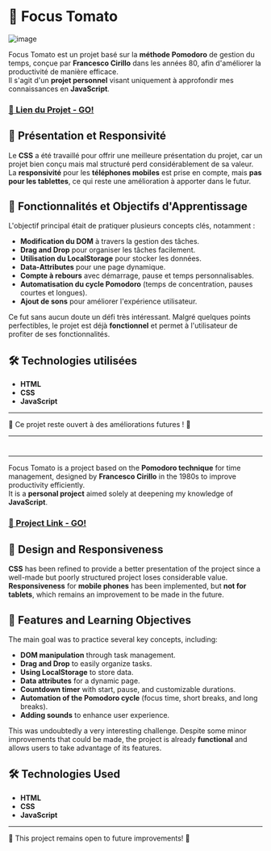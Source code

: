 # 🍅 Focus Tomato

![image](https://github.com/user-attachments/assets/72af54f6-a322-42c4-a39d-bd3c8fb4c397)


Focus Tomato est un projet basé sur la **méthode Pomodoro** de gestion du temps, conçue par **Francesco Cirillo** dans les années 80, afin d'améliorer la productivité de manière efficace.  
Il s'agit d'un **projet personnel** visant uniquement à approfondir mes connaissances en **JavaScript**.  

### <a href="https://focus-tomato.vercel.app/" target="_blank">🔗 Lien du Projet - GO!</a>


## 🎨 Présentation et Responsivité  

Le **CSS** a été travaillé pour offrir une meilleure présentation du projet, car un projet bien conçu mais mal structuré perd considérablement de sa valeur.  
La **responsivité** pour les **téléphones mobiles** est prise en compte, mais **pas pour les tablettes**, ce qui reste une amélioration à apporter dans le futur.  

## 🚀 Fonctionnalités et Objectifs d'Apprentissage  

L'objectif principal était de pratiquer plusieurs concepts clés, notamment :  

- **Modification du DOM** à travers la gestion des tâches.  
- **Drag and Drop** pour organiser les tâches facilement.  
- **Utilisation du LocalStorage** pour stocker les données.  
- **Data-Attributes** pour une page dynamique.  
- **Compte à rebours** avec démarrage, pause et temps personnalisables.  
- **Automatisation du cycle Pomodoro** (temps de concentration, pauses courtes et longues).  
- **Ajout de sons** pour améliorer l'expérience utilisateur.  

Ce fut sans aucun doute un défi très intéressant. Malgré quelques points perfectibles, le projet est déjà **fonctionnel** et permet à l'utilisateur de profiter de ses fonctionnalités.  

## 🛠️ Technologies utilisées  

- **HTML**  
- **CSS**  
- **JavaScript**  

---

📌 Ce projet reste ouvert à des améliorations futures ! 🚀  

---
#
---


Focus Tomato is a project based on the **Pomodoro technique** for time management, designed by **Francesco Cirillo** in the 1980s to improve productivity efficiently.  
It is a **personal project** aimed solely at deepening my knowledge of **JavaScript**. 

### <a href="https://focus-tomato.vercel.app/" target="_blank">🔗 Project Link - GO!</a>

## 🎨 Design and Responsiveness  

**CSS** has been refined to provide a better presentation of the project since a well-made but poorly structured project loses considerable value.  
**Responsiveness** for **mobile phones** has been implemented, but **not for tablets**, which remains an improvement to be made in the future.  

## 🚀 Features and Learning Objectives  

The main goal was to practice several key concepts, including:  

- **DOM manipulation** through task management.  
- **Drag and Drop** to easily organize tasks.  
- **Using LocalStorage** to store data.  
- **Data attributes** for a dynamic page.  
- **Countdown timer** with start, pause, and customizable durations.  
- **Automation of the Pomodoro cycle** (focus time, short breaks, and long breaks).  
- **Adding sounds** to enhance user experience.  

This was undoubtedly a very interesting challenge. Despite some minor improvements that could be made, the project is already **functional** and allows users to take advantage of its features.  

## 🛠️ Technologies Used  

- **HTML**  
- **CSS**  
- **JavaScript**  

---

📌 This project remains open to future improvements! 🚀  
